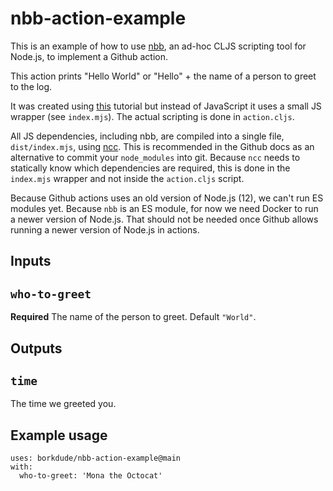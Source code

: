 # nbb-action-example

This is an example of how to use [nbb](https://github.com/borkdude/nbb), an
ad-hoc CLJS scripting tool for Node.js, to implement a Github action.

This action prints "Hello World" or "Hello" + the name of a person to greet to the log.

It was created using
[this](https://docs.github.com/en/actions/creating-actions/creating-a-javascript-action)
tutorial but instead of JavaScript it uses a small JS wrapper (see
`index.mjs`). The actual scripting is done in `action.cljs`.

All JS dependencies, including nbb, are compiled into a single file,
`dist/index.mjs`, using [ncc](https://github.com/vercel/ncc/). This is
recommended in the Github docs as an alternative to commit your `node_modules`
into git. Because `ncc` needs to statically know which dependencies are
required, this is done in the `index.mjs` wrapper and not inside the
`action.cljs` script.

Because Github actions uses an old version of Node.js (12), we can't run ES
modules yet. Because `nbb` is an ES module, for now we need Docker to run a
newer version of Node.js. That should not be needed once Github allows running a
newer version of Node.js in actions.

## Inputs

## `who-to-greet`

**Required** The name of the person to greet. Default `"World"`.

## Outputs

## `time`

The time we greeted you.

## Example usage

```
uses: borkdude/nbb-action-example@main
with:
  who-to-greet: 'Mona the Octocat'
```
